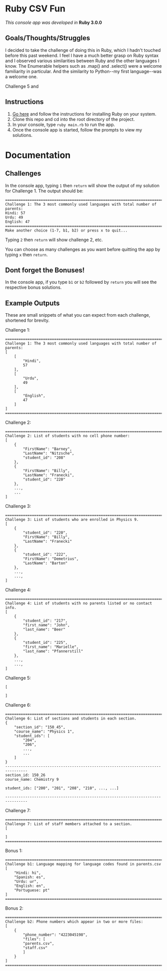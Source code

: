 # Ruby CSV Fun

*This console app was developed in* **Ruby 3.0.0**

## Goals/Thoughts/Struggles
I decided to take the challenge of doing this in Ruby, which I hadn't touched before this past weekend. I feel I have a much better grasp on Ruby syntax and I observed various similarities between Ruby and the other languages I know. The Enumerable helpers such as .map() and .select() were a welcome familiarity in particular. And the similarity to Python--my first language--was a welcome one.

Challenge 5 and 

## Instructions
1. [Go here](https://www.ruby-lang.org/en/documentation/installation/) and follow the instructions for installing Ruby on your system.
2. Clone this repo and cd into the root directory of the project.
3. In your console, type `ruby main.rb` to run the app.
4. Once the console app is started, follow the prompts to view my solutions.

# Documentation

## Challenges
In the console app, typing `1` then `return` will show the output of my solution for Challenge 1. The output should be:
```
================================================================================
Challenge 1: The 3 most commonly used languages with total number of parents: 
Hindi: 57
Urdu: 49
English: 47
================================================================================
Make another choice (1-7, b1, b2) or press x to quit...
```
Typing `2` then `return` will show challenge 2, etc.

You can choose as many challenges as you want before quitting the app by typing `x` then `return`.

## Dont forget the Bonuses!
In the console app, if you type `b1` or `b2` followed by `return` you will see the respective bonus solutions.

## Example Outputs
These are small snippets of what you can expect from each challenge, shortened for brevity.

Challenge 1:

    ================================================================================
    Challenge 1: The 3 most commonly used languages with total number of parents: 
    [
        [
            "Hindi",
            57
        ],
        [
            "Urdu",
            49
        ],
        [
            "English",
            47
        ]
    ]
    ================================================================================

Challenge 2: 

    ================================================================================
    Challenge 2: List of students with no cell phone number:
    [
        {
            "FirstName": "Barney",
            "LastName": "Nitzsche",
            "student_id": "208"
        },
        {
            "FirstName": "Billy",
            "LastName": "Franecki",
            "student_id": "220"
        },
        ...,
        ...
    ]

Challenge 3: 

    ================================================================================
    Challenge 3: List of students who are enrolled in Physics 9.
    [
        {
            "student_id": "220",
            "FirstName": "Billy",
            "LastName": "Franecki"
        },
        {
            "student_id": "222",
            "FirstName": "Demetrius",
            "LastName": "Barton"
        },
        ...,
        ...,
    ]

Challenge 4:

    ================================================================================
    Challenge 4: List of students with no parents listed or no contact info.
    [
        {
            "student_id": "217",
            "first_name": "John",
            "last_name": "Beer"
        },
        {
            "student_id": "225",
            "first_name": "Marielle",
            "last_name": "Pfannerstill"
        },
        ...,
        ...,
    ]

Challenge 5:

    [

    ]

Challenge 6: 

    ================================================================================
    Challenge 6: List of sections and students in each section.
    {
        "section_id": "150_45",
        "course_name": "Physics 1",
        "student_ids": [ 
            "204", 
            "206", 
            ..., 
            ...
        ]
    }
    --------------------------------------------------------------------------------
    section_id: 150_26
    course_name: Chemistry 9

    student_ids: ["200", "201", "208", "210", ..., ...]

    --------------------------------------------------------------------------------

Challenge 7:

    ================================================================================
    Challenge 7: List of staff members attached to a section.
    [

    ]
    ================================================================================

Bonus 1:

    ================================================================================
    Challenge b1: Language mapping for language codes found in parents.csv
    [
        "Hindi: hi",
        "Spanish: es",
        "Urdu: ur",
        "English: en",
        "Portuguese: pt"
    ]
    ================================================================================

Bonus 2: 

    ================================================================================
    Challenge b2: Phone numbers which appear in two or more files:
    [
        {
            "phone_number": "4223045198",
            "files": [
            "parents.csv",
            "staff.csv"
            ]
        }
    ]
    ================================================================================